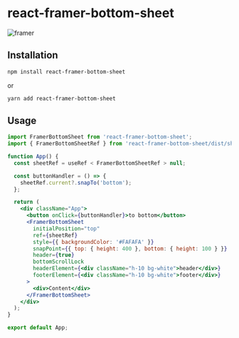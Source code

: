 # react-framer-bottom-sheet

![framer](https://github.com/qirtudgus/react-framer-bottom-sheet/assets/70016257/3efd07a1-2b77-4dad-8dba-60f8d2f64512)

## Installation

```sh
npm install react-framer-bottom-sheet
```

or

```sh
yarn add react-framer-bottom-sheet
```

## Usage

```jsx
import FramerBottomSheet from 'react-framer-bottom-sheet';
import { FramerBottomSheetRef } from 'react-framer-bottom-sheet/dist/sheetType';

function App() {
  const sheetRef = useRef < FramerBottomSheetRef > null;

  const buttonHandler = () => {
    sheetRef.current?.snapTo('bottom');
  };

  return (
    <div className="App">
      <button onClick={buttonHandler}>to bottom</button>
      <FramerBottomSheet
        initialPosition="top"
        ref={sheetRef}
        style={{ backgroundColor: '#FAFAFA' }}
        snapPoint={{ top: { height: 400 }, bottom: { height: 100 } }}
        header={true}
        bottomScrollLock
        headerElement={<div className="h-10 bg-white">header</div>}
        footerElement={<div className="h-10 bg-white">footer</div>}
      >
        <div>Content</div>
      </FramerBottomSheet>
    </div>
  );
}

export default App;
```
